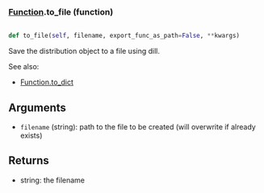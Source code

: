 ### [Function](Function.md).to_file (function)


```py

def to_file(self, filename, export_func_as_path=False, **kwargs)

```



Save the distribution object to a file using dill.

See also:

* [Function.to_dict](Function.to_dict.md)

Arguments
----------
* `filename` (string): path to the file to be created (will overwrite
    if already exists)

Returns
--------
* string: the filename

